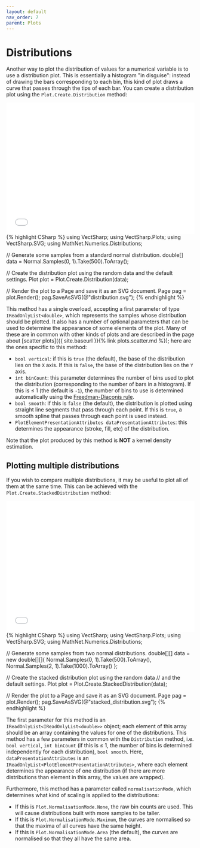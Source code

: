 ```yaml
---
layout: default
nav_order: 7
parent: Plots
---
```


# Distributions

Another way to plot the distribution of values for a numerical variable is to use a distribution plot. This is essentially a histogram "in disguise": instead of drawing the bars corresponding to each bin, this kind of plot draws a curve that passes through the tips of each bar. You can create a distribution plot using the `Plot.Create.Distribution` method:

<div class="code-example">
    <iframe src="assets/images/plots/distribution.svg" style="width: 100%; height: 25em; border: 0px solid black"></iframe>
</div>
{% highlight CSharp %}
using VectSharp;
using VectSharp.Plots;
using VectSharp.SVG;
using MathNet.Numerics.Distributions;

// Generate some samples from a standard normal distribution.
double[] data = Normal.Samples(0, 1).Take(500).ToArray();

// Create the distribution plot using the random data and the default settings.
Plot plot = Plot.Create.Distribution(data);

// Render the plot to a Page and save it as an SVG document.
Page pag = plot.Render();
pag.SaveAsSVG(@"distribution.svg");
{% endhighlight %}

This method has a single overload, accepting a first parameter of type `IReadOnlyList<double>`, which represents the samples whose distribution should be plotted. It also has a number of optional parameters that can be used to determine the appearance of some elements of the plot. Many of these are in common with other kinds of plots and are described in the page about [scatter plots]({{ site.baseurl }}{% link plots.scatter.md %}); here are the ones specific to this method:

* `bool vertical`: if this is `true` (the default), the base of the distribution lies on the `X` axis. If this is `false`, the base of the distribution lies on the `Y` axis.
* `int binCount`: this parameter determines the number of bins used to plot the distribution (corresponding to the number of bars in a histogram). If this is &le; 1 (the default is `-1`), the number of bins to use is determined automatically using the [Freedman-Diaconis rule](https://en.wikipedia.org/wiki/Freedman%E2%80%93Diaconis_rule).
* `bool smooth`: if this is `false` (the default), the distribution is plotted using straight line segments that pass through each point. If this is `true`, a smooth spline that passes through each point is used instead.
* `PlotElementPresentationAttributes dataPresentationAttributes`: this determines the appearance (stroke, fill, etc) of the distribution.

Note that the plot produced by this method is **NOT** a kernel density estimation.

## Plotting multiple distributions

If you wish to compare multiple distributions, it may be useful to plot all of them at the same time. This can be achieved with the `Plot.Create.StackedDistribution` method:

<div class="code-example">
    <iframe src="assets/images/plots/stacked_distribution.svg" style="width: 100%; height: 25em; border: 0px solid black"></iframe>
</div>
{% highlight CSharp %}
using VectSharp;
using VectSharp.Plots;
using VectSharp.SVG;
using MathNet.Numerics.Distributions;

// Generate some samples from two normal distributions.
double[][] data = new double[][]{
    Normal.Samples(0, 1).Take(500).ToArray(),
    Normal.Samples(2, 1).Take(1000).ToArray() };

// Create the stacked distribution plot using the random data
// and the default settings.
Plot plot = Plot.Create.StackedDistribution(data);

// Render the plot to a Page and save it as an SVG document.
Page pag = plot.Render();
pag.SaveAsSVG(@"stacked_distribution.svg");
{% endhighlight %}

The first parameter for this method is an `IReadOnlyList<IReadOnlyList<double>>` object; each element of this array should be an array containing the values for one of the distributions. This method has a few parameters in common with the `Distribution` method, i.e. `bool vertical`, `int binCount` (if this is &le; 1, the number of bins is determined independently for each distribution), `bool smooth`. Here, `dataPresentationAttributes` is an `IReadOnlyList<PlotElementPresentationAttributes>`, where each element determines the appearance of one distribution (if there are more distributions than element in this array, the values are wrapped).

Furthermore, this method has a parameter called `normalisationMode`, which determines what kind of scaling is applied to the distributions:
* If this is `Plot.NormalisationMode.None`, the raw bin counts are used. This will cause distributions built with more samples to be taller.
* If this is `Plot.NormalisationMode.Maximum`, the curves are normalised so that the maxima of all curves have the same height.
* If this is `Plot.NormalisationMode.Area` (the default), the curves are normalised so that they all have the same area.
